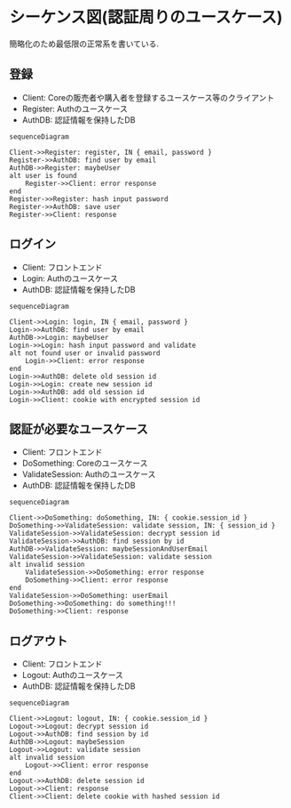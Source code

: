 # シーケンス図(認証周りのユースケース)

簡略化のため最低限の正常系を書いている.

## 登録

- Client: Coreの販売者や購入者を登録するユースケース等のクライアント
- Register: Authのユースケース
- AuthDB: 認証情報を保持したDB

```mermaid
sequenceDiagram

Client->>Register: register, IN { email, password }
Register->>AuthDB: find user by email
AuthDB->>Register: maybeUser
alt user is found
    Register->>Client: error response
end
Register->>Register: hash input password
Register->>AuthDB: save user
Register->>Client: response

```


## ログイン

- Client: フロントエンド
- Login: Authのユースケース
- AuthDB: 認証情報を保持したDB

```mermaid
sequenceDiagram

Client->>Login: login, IN { email, password }
Login->>AuthDB: find user by email
AuthDB->>Login: maybeUser
Login->>Login: hash input password and validate
alt not found user or invalid password
    Login->>Client: error response
end
Login->>AuthDB: delete old session id
Login->>Login: create new session id
Login->>AuthDB: add old session id
Login->>Client: cookie with encrypted session id

```

## 認証が必要なユースケース

- Client: フロントエンド
- DoSomething: Coreのユースケース
- ValidateSession: Authのユースケース
- AuthDB: 認証情報を保持したDB

```mermaid
sequenceDiagram

Client->>DoSomething: doSomething, IN: { cookie.session_id }
DoSomething->>ValidateSession: validate session, IN: { session_id }
ValidateSession->>ValidateSession: decrypt session id
ValidateSession->>AuthDB: find session by id
AuthDB->>ValidateSession: maybeSessionAndUserEmail
ValidateSession->>ValidateSession: validate session
alt invalid session
    ValidateSession->>DoSomething: error response
    DoSomething->>Client: error response
end
ValidateSession->>DoSomething: userEmail
DoSomething->>DoSomething: do something!!!
DoSomething->>Client: response
```


## ログアウト

- Client: フロントエンド
- Logout: Authのユースケース
- AuthDB: 認証情報を保持したDB

```mermaid
sequenceDiagram

Client->>Logout: logout, IN: { cookie.session_id }
Logout->>Logout: decrypt session id
Logout->>AuthDB: find session by id
AuthDB->>Logout: maybeSession
Logout->>Logout: validate session
alt invalid session
    Logout->>Client: error response
end
Logout->>AuthDB: delete session id
Logout->>Client: response
Client->>Client: delete cookie with hashed session id
```
